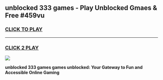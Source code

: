 
## unblocked 333 games - Play Unblocked Gmaes & Free #459vu
<h3>
<a href="https://news.freeplayer.one?title=unblocked_333_games&ref=03M">CLICK TO PLAY</a></h3>
<hr>

<h3>
<a href="https://news.freeplayer.one?title=unblocked_333_games&ref=03M">CLICK 2 PLAY</a>
  
</h3>

<a href="https://news.freeplayer.one?title=unblocked_333_games&ref=03M"><img src="https://clearcache.store/games.png"></a>


**unblocked 333 games games unblocked: Your Gateway to Fun and Accessible Online Gaming**
